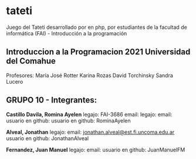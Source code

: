 # tateti
Juego del Tateti desarrollado por en php, por estudiantes de la facultad de informática (FAI) - Introducción a la programación 

## Introduccion a la Programacion 2021 Universidad del Comahue
Profesores:
María José Rotter 
Karina Rozas
David Torchinsky
Sandra Lucero

## GRUPO 10 - Integrantes:

**Castillo Davila, Romina Ayelen**
legajo: FAI-3686 email: legajo: email: usuario en github: usuario en github: RominaAyelen

**Alveal, Jonathan**
legajo: email: jonathan.alveal@est.fi.uncoma.edu.ar usuario en github: JonathanAlveal

**Fernandez, Juan Manuel**
legajo: email: usuario en github: JuanManuelFM